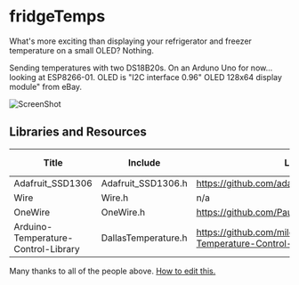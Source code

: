 # fridgeTemps

What's more exciting than displaying your refrigerator and freezer temperature on a small OLED? Nothing.

Sending temperatures with two DS18B20s. On an Arduno Uno for now... looking at ESP8266-01. OLED is "I2C interface 0.96" OLED 128x64 display module" from eBay.

![ScreenShot](http://i.imgur.com/x2MWiis.jpg)

## Libraries and Resources

Title | Include | Link | w/ IDE?
------|---------|------|----------
Adafruit_SSD1306 | Adafruit_SSD1306.h | https://github.com/adafruit/Adafruit_SSD1306 | No
Wire | Wire.h | n/a | Yes
OneWire | OneWire.h | https://github.com/PaulStoffregen/OneWire | No
Arduino-Temperature-Control-Library | DallasTemperature.h | https://github.com/milesburton/Arduino-Temperature-Control-Library | No

Many thanks to all of the people above. [How to edit this.](https://guides.github.com/features/mastering-markdown/)
